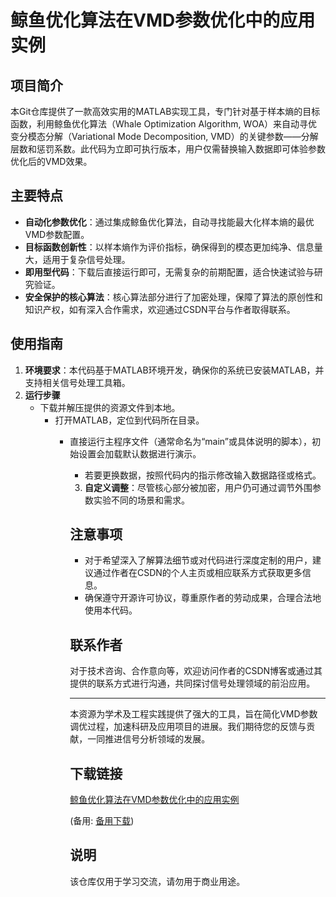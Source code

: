 # 鲸鱼优化算法在VMD参数优化中的应用实例

## 项目简介

本Git仓库提供了一款高效实用的MATLAB实现工具，专门针对基于样本熵的目标函数，利用鲸鱼优化算法（Whale Optimization Algorithm, WOA）来自动寻优变分模态分解（Variational Mode Decomposition, VMD）的关键参数——分解层数和惩罚系数。此代码为立即可执行版本，用户仅需替换输入数据即可体验参数优化后的VMD效果。

## 主要特点

- **自动化参数优化**：通过集成鲸鱼优化算法，自动寻找能最大化样本熵的最优VMD参数配置。
- **目标函数创新性**：以样本熵作为评价指标，确保得到的模态更加纯净、信息量大，适用于复杂信号处理。
- **即用型代码**：下载后直接运行即可，无需复杂的前期配置，适合快速试验与研究验证。
- **安全保护的核心算法**：核心算法部分进行了加密处理，保障了算法的原创性和知识产权，如有深入合作需求，欢迎通过CSDN平台与作者取得联系。

## 使用指南

1. **环境要求**：本代码基于MATLAB环境开发，确保你的系统已安装MATLAB，并支持相关信号处理工具箱。
2. **运行步骤**
   - 下载并解压提供的资源文件到本地。
      - 打开MATLAB，定位到代码所在目录。
         - 直接运行主程序文件（通常命名为“main”或具体说明的脚本），初始设置会加载默认数据进行演示。
            - 若要更换数据，按照代码内的指示修改输入数据路径或格式。

            3. **自定义调整**：尽管核心部分被加密，用户仍可通过调节外围参数实验不同的场景和需求。

            ## 注意事项

            - 对于希望深入了解算法细节或对代码进行深度定制的用户，建议通过作者在CSDN的个人主页或相应联系方式获取更多信息。
            - 确保遵守开源许可协议，尊重原作者的劳动成果，合理合法地使用本代码。

            ## 联系作者

            对于技术咨询、合作意向等，欢迎访问作者的CSDN博客或通过其提供的联系方式进行沟通，共同探讨信号处理领域的前沿应用。

            ---

            本资源为学术及工程实践提供了强大的工具，旨在简化VMD参数调优过程，加速科研及应用项目的进展。我们期待您的反馈与贡献，一同推进信号分析领域的发展。

            ## 下载链接
            [鲸鱼优化算法在VMD参数优化中的应用实例](https://pan.quark.cn/s/6791e272264d) 

            (备用: [备用下载](https://pan.baidu.com/s/15wGCsOSvt12-qkYAsQifTQ?pwd=1234))

            ## 说明

            该仓库仅用于学习交流，请勿用于商业用途。
